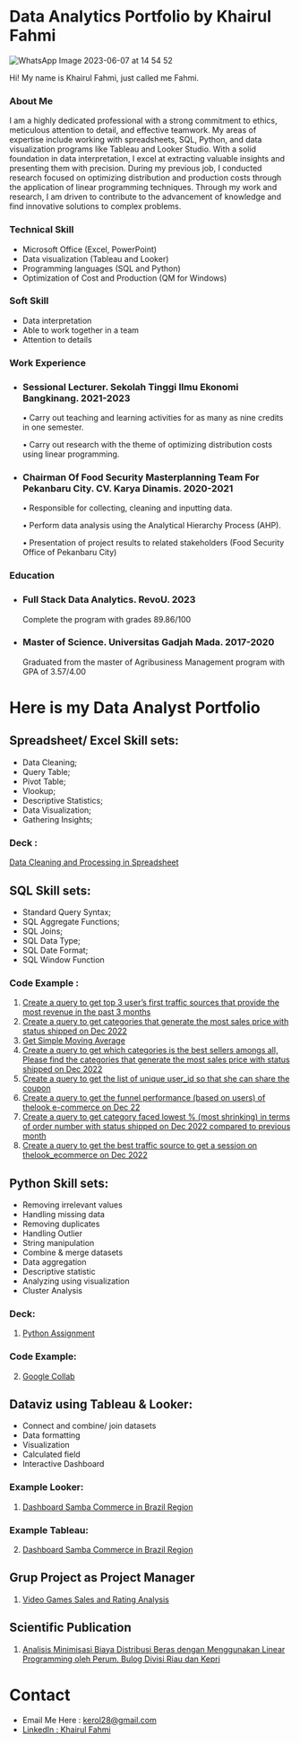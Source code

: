 # Data Analytics Portfolio by Khairul Fahmi

![WhatsApp Image 2023-06-07 at 14 54 52](https://github.com/khairulfahmii/Khairul-Fahmi-DA-Portofolio/assets/132670375/23b0fbde-afd3-459a-a259-ea258d9c4fe8)

Hi! My name is Khairul Fahmi, just called me Fahmi.

### About Me
I am a highly dedicated professional with a strong commitment to ethics, meticulous attention to detail, and effective teamwork. My areas of expertise include working with spreadsheets, SQL, Python, and data visualization programs like Tableau and Looker Studio. With a solid foundation in data interpretation, I excel at extracting valuable insights and presenting them with precision.
During my previous job, I conducted research focused on optimizing distribution and production costs through the application of linear programming techniques. Through my work and research, I am driven to contribute to the advancement of knowledge and find innovative solutions to complex problems.

### Technical Skill
* Microsoft Office (Excel, PowerPoint)
* Data visualization (Tableau and Looker)
* Programming languages (SQL and Python)
* Optimization of Cost and Production (QM for Windows)

### Soft Skill
* Data interpretation
* Able to work together in a team
* Attention to details

### Work Experience
* ### Sessional Lecturer. Sekolah Tinggi Ilmu Ekonomi Bangkinang. 2021-2023
   • Carry out teaching and learning activities for as many as nine credits in one semester.

   • Carry out research with the theme of optimizing distribution costs using linear programming.
* ### Chairman Of Food Security Masterplanning Team For Pekanbaru City. CV. Karya Dinamis. 2020-2021
   • Responsible for collecting, cleaning and inputting data.

   • Perform data analysis using the Analytical Hierarchy Process (AHP).

   • Presentation of project results to related stakeholders (Food Security Office of Pekanbaru City)

### Education
* ### Full Stack Data Analytics. RevoU. 2023
  
  Complete the program with grades 89.86/100

* ### Master of Science. Universitas Gadjah Mada. 2017-2020

  Graduated from the master of Agribusiness Management program with GPA of 3.57/4.00


# Here is my Data Analyst Portfolio

## Spreadsheet/ Excel Skill sets:
* Data Cleaning;
* Query Table;
* Pivot Table;
* Vlookup;
* Descriptive Statistics;
* Data Visualization;
* Gathering Insights;

### Deck :
[Data Cleaning and Processing in Spreadsheet](https://docs.google.com/presentation/d/1H4ffVTQ-4i1ozKPmFjrOLlhj2jXNG_2pC0mrPZqBrSc/edit?usp=share_link)

## SQL Skill sets:
* Standard Query Syntax;  
* SQL Aggregate Functions; 
* SQL Joins; 
* SQL Data Type; 
* SQL Date Format; 
* SQL Window Function

### Code Example :
1. [Create a query to get top 3 user’s first traffic sources that provide the most revenue in the past 3 months](https://console.cloud.google.com/bigquery?sq=1056090746133:7c7687badc2a44f79774b912c1005cec)
2. [Create a query to get categories that generate the most sales price with status shipped on Dec 2022](https://console.cloud.google.com/bigquery?sq=1056090746133:586a706244f14e52a2fee3fd84c8008d)
3. [Get Simple Moving Average](https://console.cloud.google.com/bigquery?project=practical-ring-377011&supportedpurview=project&ws=!1m16!1m3!8m2!1s829032704250!2s019c268b53624cb29bf21cedf4548f45!1m3!8m2!1s1056090746133!2s0da5ed4d86ad499898598e5a8315bc2c!1m3!8m2!1s1056090746133!2sf70cd70330c04d9ebf77d4a4f4bc43a6!1m3!8m2!1s1056090746133!2s30f6db10f88e45a88b6f3abac9f27b16)
4. [Create a query to get which categories is the best sellers amongs all, Please find the categories that generate the most sales price with status shipped on Dec 2022](https://console.cloud.google.com/bigquery?sq=1056090746133:586a706244f14e52a2fee3fd84c8008d)
5. [Create a query to get the list of unique user_id so that she can share the coupon](https://console.cloud.google.com/bigquery?sq=1056090746133:0b15e7cc351448be81961768d7246739)
6. [Create a query to get the funnel performance (based on users) of thelook e-commerce on Dec 22](https://console.cloud.google.com/bigquery?sq=1056090746133:5c6b0201dfe940229cd39ec7d6604a36)
7. [Create a query to get category faced lowest % (most shrinking) in terms of order number with status shipped on Dec 2022 compared to previous month](https://console.cloud.google.com/bigquery?sq=1056090746133:479c34cdb4214a0191e093451fbda386)
8. [Create a query to get the best traffic source to get a session on thelook_ecommerce on Dec 2022](https://console.cloud.google.com/bigquery?sq=1056090746133:0da5ed4d86ad499898598e5a8315bc2c)


## Python Skill sets:
* Removing irrelevant values
* Handling missing data
* Removing duplicates
* Handling Outlier
* String manipulation
* Combine & merge datasets
* Data aggregation
* Descriptive statistic
* Analyzing using visualization
* Cluster Analysis

### Deck:
1. [Python Assignment](https://docs.google.com/presentation/d/1chUG9YarQJQWIYyzZfJt495MiRxN1lYl-BYE3RlYdzw/edit?usp=share_link)
### Code Example:
2. [Google Collab](https://colab.research.google.com/drive/1tnmmwQfN3sLZ6PUviL6EUbPt3sLxwo6S?usp=share_link)

## Dataviz using Tableau & Looker:
* Connect and combine/ join datasets
* Data formatting
* Visualization
* Calculated field
* Interactive Dashboard

### Example Looker:
1. [Dashboard Samba Commerce in Brazil Region](https://lookerstudio.google.com/reporting/c802f23e-efba-42fd-b257-d3fa82fdd9a6)
### Example Tableau:
2. [Dashboard Samba Commerce in Brazil Region](https://public.tableau.com/app/profile/khairul.fahmi/viz/W10W11_JAN23Khairul_Fahmi_Intermediate/Dashboard1)

## Grup Project as Project Manager
1. [Video Games Sales and Rating Analysis](https://drive.google.com/file/d/1tVfM7ZoOBa2Yd7B2YbkSsXggrzm7-8a4/view?usp=share_link)

## Scientific Publication
1. [Analisis Minimisasi Biaya Distribusi Beras dengan Menggunakan Linear Programming oleh Perum. Bulog Divisi Riau dan Kepri](https://www.neliti.com/publications/187356/analisis-minimisasi-biaya-distribusi-beras-dengan-menggunakan-linear-programming)

# Contact
* Email Me Here : kerol28@gmail.com 
* [LinkedIn : Khairul Fahmi](https://www.linkedin.com/in/khairulfahmi28)
